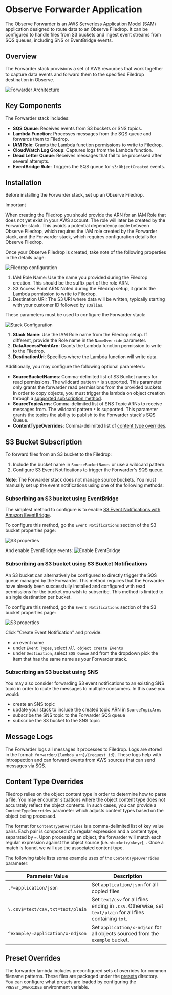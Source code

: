 # Observe Forwarder Application

The Observe Forwarder is an AWS Serverless Application Model (SAM) application designed to route data to an Observe Filedrop. It can be configured to handle files from S3 buckets and ingest event streams from SQS queues, including SNS or EventBridge events.

## Overview

The Forwarder stack provisions a set of AWS resources that work together to capture data events and forward them to the specified Filedrop destination in Observe.

![Forwarder Architecture](images/forwarder.png)

## Key Components

The Forwarder stack includes:

- **SQS Queue**: Receives events from S3 buckets or SNS topics.
- **Lambda Function**: Processes messages from the SQS queue and forwards them to Filedrop.
- **IAM Role**: Grants the Lambda function permissions to write to Filedrop.
- **CloudWatch Log Group**: Captures logs from the Lambda function.
- **Dead Letter Queue**: Receives messages that fail to be processed after several attempts.
- **EventBridge Rule**: Triggers the SQS queue for `s3:ObjectCreated` events.

## Installation

Before installing the Forwarder stack, set up an Observe Filedrop.

> [!IMPORTANT]
> When creating the Filedrop you should provide the ARN for an IAM Role that does not yet exist in your AWS account. The role will later be created by the Forwarder stack.
> This avoids a potential dependency cycle between Observe Filedrop, which requires the IAM role created by the Forwarder stack, and the Forwarder stack, which requires configuration details for Observe Filedrop.

Once your Observe Filedrop is created, take note of the following properties in the details page:

![Filedrop configuration](images/filedrop.png)

1. IAM Role Name: Use the name you provided during the Filedrop creation. This should be the suffix part of the role ARN.
2. S3 Access Point ARN: Noted during the Filedrop setup, it grants the Lambda permission to write to Filedrop.
3. Destination URI: The S3 URI where data will be written, typically starting with your customer ID followed by `s3alias`.

These parameters must be used to configure the Forwarder stack:

![Stack Configuration](images/forwarder-stack-configuration.png)

1. **Stack Name**: Use the IAM Role name from the Filedrop setup. If different, provide the Role name in the `NameOverride` parameter.
2. **DataAccessPointArn**: Grants the Lambda function permission to write to the Filedrop.
3. **DestinationUri**: Specifies where the Lambda function will write data.

Additionally, you may configure the following optional parameters:

- **SourceBucketNames**: Comma-delimited list of S3 Bucket names for read permissions. The wildcard pattern `*` is supported. This parameter only grants the forwarder read permissions from the provided buckets. In order to copy objects, you must trigger the lambda on object creation through a [supported subscription method](#s3-bucket-subscription).
- **SourceTopicArns**: Comma-delimited list of SNS Topic ARNs to receive messages from. The wildcard pattern `*` is supported. This parameter grants the topics the ability to publish to the Forwarder stack's SQS Queue.
- **ContentTypeOverrides**: Comma-delimited list of [content type overrides](#content-type-overrides).

## S3 Bucket Subscription

To forward files from an S3 bucket to the Filedrop:

1. Include the bucket name in `SourceBucketNames` or use a wildcard pattern.
2. Configure S3 Event Notifications to trigger the Forwarder's SQS queue.

**Note**: The Forwarder stack does not manage source buckets. You must manually set up the event notifications using one of the following methods:

### Subscribing an S3 bucket using EventBridge

The simplest method to configure is to enable [S3 Event Notifications with Amazon EventBridge](https://aws.amazon.com/blogs/aws/new-use-amazon-s3-event-notifications-with-amazon-eventbridge/).

To configure this method, go the `Event Notifications` section of the S3 bucket properties page:

![S3 properties](images/eb_s3_events_1.png)

And enable EventBridge events:
![Enable EventBridge](images/eb_s3_enable_1.png)

### Subscribing an S3 bucket using S3 Bucket Notifications

An S3 bucket can alternatively be configured to directly trigger the SQS queue
managed by the Forwarder. This method requires that the Forwarder have already
been successfully installed and configured with read permissions for the bucket
you wish to subscribe. This method is limited to a single destination per bucket.

To configure this method, go the `Event Notifications` section of the S3 bucket properties page:

![S3 properties](images/eb_s3_events_1.png)

Click "Create Event Notification" and provide:

- an event name
- under `Event Types`, select `All object create Events`
- under `Destination`, select `SQS Queue` and from the dropdown pick the item that has the same name as your Forwarder stack.

### Subscribing an S3 bucket using SNS

You may also consider forwarding S3 event notifications to an existing SNS topic in order to route the messages to multiple consumers.
In this case you would:
- create an SNS topic
- update your stack to include the created topic ARN in `SourceTopicArns`
- subscribe the SNS topic to the Forwarder SQS queue
- subscribe the S3 bucket to the SNS topic

## Message Logs

The Forwarder logs all messages it processes to Filedrop. Logs are stored in the format: `forwarder/{lambda_arn}/{request_id}`. These logs help with introspection and can forward events from AWS sources that can send messages via SQS.

## Content Type Overrides

Filedrop relies on the object content type in order to determine how to parse a file. You may encounter situations where the object content type does not accurately reflect the object contents. In such cases, you can provide a `ContentTypeOverrides` parameter which adjusts content types based on the object being processed.

The format for `ContentTypeOverrides` is a comma-delimited list of key value pairs. Each pair is composed of a regular expression and a content type, separated by `=`. Upon processing an object, the forwarder will match each regular expression against the object source (i.e. `<bucket>/<key>`), . Once a match is found, we will use the associated content type.

The following table lists some example uses of the `ContentTypeOverrides` parameter:

| Parameter Value                       | Description                                                                                                |
|---------------------------------------|------------------------------------------------------------------------------------------------------------|
| `.*=application/json`                 | Set `application/json` for all copied files                                                                |
| `\.csv$=text/csv,txt=text/plain`      | Set `text/csv` for all files ending in `.csv`. Otherwise, set `text/plain` for all files containing `txt`. |
| `^example/=application/x-ndjson`      | Set `application/x-ndjson` for all objects sourced from the `example` bucket.                              |

## Preset Overrides

The forwarder lambda includes preconfigured sets of overrides for common filename patterns. These files are packaged under the [presets](https://github.com/observeinc/aws-sam-apps/tree/main/handler/forwarder/override/presets) directory. You can configure what presets are loaded by configuring the `PRESET_OVERRIDES` environment variable.
